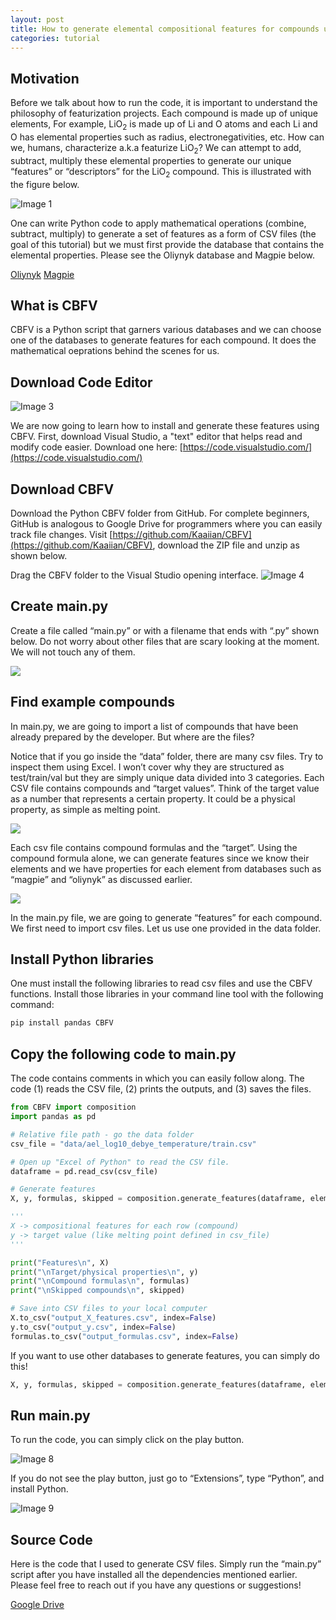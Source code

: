 ```yaml
---
layout: post
title: How to generate elemental compositional features for compounds using CBFV for beginners
categories: tutorial
---
```


## Motivation
Before we talk about how to run the code, it is important to understand the philosophy of featurization projects. Each compound is made up of unique elements, For example, LiO<sub>2</sub> is made up of Li and O atoms and each Li and O has elemental properties such as radius, electronegativities, etc. How can we, humans, characterize a.k.a featurize LiO<sub>2</sub>? We can attempt to add, subtract, multiply these elemental properties to generate our unique “features” or “descriptors” for the LiO<sub>2</sub> compound. This is illustrated with the figure below.

![Image 1](/files/blog/2024-02-19-tutorial-CBFV/1.png)

One can write Python code to apply mathematical operations (combine, subtract, multiply) to generate a set of features as a form of CSV files (the goal of this tutorial) but we must first provide the database that contains the elemental properties. Please see the Oliynyk database and Magpie below.

[Oliynyk](https://data.mendeley.com/datasets/bt6gv5z6yv/2)
[Magpie](https://github.com/Kaaiian/CBFV/blob/master/cbfv/element_properties/magpie.csv)


## What is CBFV
CBFV is a Python script that garners various databases and we can choose one of the databases to generate features for each compound. It does the mathematical oeprations behind the scenes for us.


## Download Code Editor
![Image 3](/files/blog/2024-02-19-tutorial-CBFV/3.png)

We are now going to learn how to install and generate these features using CBFV. First, download Visual Studio, a "text" editor that helps read and modify code easier. Download one here: [https://code.visualstudio.com/](https://code.visualstudio.com/)


## Download CBFV
Download the Python CBFV folder from GitHub. For complete beginners, GitHub is analogous to Google Drive for programmers where you can easily track file changes. Visit [https://github.com/Kaaiian/CBFV](https://github.com/Kaaiian/CBFV), download the ZIP file and unzip as shown below.

Drag the CBFV folder to the Visual Studio opening interface.
![Image 4](/files/blog/2024-02-19-tutorial-CBFV/4.png)


## Create main.py
Create a file called “main.py” or with a filename that ends with “.py” shown below. Do not worry about other files that are scary looking at the moment. We will not touch any of them.

<img src="/files/blog/2024-02-19-tutorial-CBFV/5.png"  style="max-width:40%; height:auto;">


## Find example compounds
In main.py, we are going to import a list of compounds that have been already prepared by the developer. But where are the files?

Notice that if you go inside the “data” folder, there are many csv files. Try to inspect them using Excel. I won’t cover why they are structured as test/train/val but they are simply unique data divided into 3 categories. Each CSV file contains compounds and “target values”. Think of the target value as a number that represents a certain property. It could be a physical property, as simple as melting point.

<img src="/files/blog/2024-02-19-tutorial-CBFV/6.png"  style="max-width:50%; height:auto;">

Each csv file contains compound formulas and the “target”. Using the compound formula alone, we can generate features since we know their elements and we have properties for each element from databases such as “magpie” and “oliynyk” as discussed earlier.

<img src="/files/blog/2024-02-19-tutorial-CBFV/7.png"  style="max-width:40%; height:auto;">

In the main.py file, we are going to generate “features” for each compound. We first need to import csv files. Let us use one provided in the data folder. 


## Install Python libraries
One must install the following libraries to read csv files and use the CBFV functions. Install those libraries in your command line tool with the following command:

```python
pip install pandas CBFV 
```


## Copy the following code to main.py
The code contains comments in which you can easily follow along. The code (1) reads the CSV file, (2) prints the outputs, and (3) saves the files. 


```python
from CBFV import composition
import pandas as pd

# Relative file path - go the data folder
csv_file = "data/ael_log10_debye_temperature/train.csv"

# Open up "Excel of Python" to read the CSV file.
dataframe = pd.read_csv(csv_file)

# Generate features
X, y, formulas, skipped = composition.generate_features(dataframe, elem_prop="magpie")

'''
X -> compositional features for each row (compound)
y -> target value (like melting point defined in csv_file)
'''

print("Features\n", X)
print("\nTarget/physical properties\n", y)
print("\nCompound formulas\n", formulas)
print("\nSkipped compounds\n", skipped)

# Save into CSV files to your local computer
X.to_csv("output_X_features.csv", index=False)
y.to_csv("output_y.csv", index=False)
formulas.to_csv("output_formulas.csv", index=False)
```

If you want to use other databases to generate features, you can simply do this!

```python
X, y, formulas, skipped = composition.generate_features(dataframe, elem_prop="olinyk")
```

## Run main.py
To run the code, you can simply click on the play button.

![Image 8](/files/blog/2024-02-19-tutorial-CBFV/8.png)

If you do not see the play button, just go to “Extensions”, type “Python”, and install Python.

![Image 9](/files/blog/2024-02-19-tutorial-CBFV/9.png)

## Source Code
Here is the code that I used to generate CSV files. Simply run the “main.py” script after you have installed all the dependencies mentioned earlier. Please feel free to reach out if you have any questions or suggestions!

[Google Drive](https://drive.google.com/drive/folders/1QcMN87hN85iRwaGcS0N1UFtgCgkvieSs?usp=drive_link)
